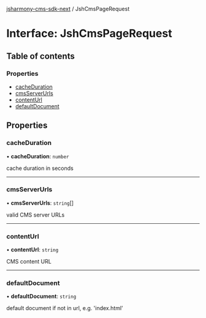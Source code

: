 [jsharmony-cms-sdk-next](../README.md) / JshCmsPageRequest

# Interface: JshCmsPageRequest

## Table of contents

### Properties

- [cacheDuration](JshCmsPageRequest.md#cacheduration)
- [cmsServerUrls](JshCmsPageRequest.md#cmsserverurls)
- [contentUrl](JshCmsPageRequest.md#contenturl)
- [defaultDocument](JshCmsPageRequest.md#defaultdocument)

## Properties

### cacheDuration

• **cacheDuration**: `number`

cache duration in seconds

___

### cmsServerUrls

• **cmsServerUrls**: `string`[]

valid CMS server URLs

___

### contentUrl

• **contentUrl**: `string`

CMS content URL

___

### defaultDocument

• **defaultDocument**: `string`

default document if not in url, e.g. 'index.html'
